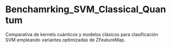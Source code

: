 # Benchamrking_SVM_Classical_Quantum
Comparativa de kernels cuánticos y modelos clásicos para clasificación SVM empleando variantes optimizadas de ZFeatureMap.
